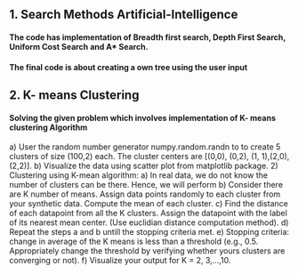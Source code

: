 ## 1. Search Methods Artificial-Intelligence
#### The code has implementation of Breadth first search, Depth First Search, Uniform Cost Search and A* Search.
#### The final code is about creating a own tree using the user input

## 2. K- means Clustering
#### Solving the given problem which involves implementation of K- means clustering Algorithm

a) User the random number generator numpy.random.randn to to create 5 clusters of size (100,2) each. The cluster
centers are [(0,0), (0,2), (1, 1),(2,0),(2,2)].
b) Visualize the data using scatter plot from matplotlib package.
2) Clustering using K-mean algorithm:
a) In real data, we do not know the number of clusters can be there. Hence, we will perform
b) Consider there are K number of means. Assign data points randomly to each cluster from your synthetic data. Compute
the mean of each cluster.
c) Find the distance of each datapoint from all the K clusters. Assign the datapoint with the label of its nearest mean center.
(Use euclidian distance computation method).
d) Repeat the steps a and b untill the stopping criteria met.
e) Stopping criteria: change in average of the K means is less than a threshold (e.g., 0.5. Appropriately change the
threshold by verifying whether yours clusters are converging or not).
f) Visualize your output for K = 2, 3,...,10.
